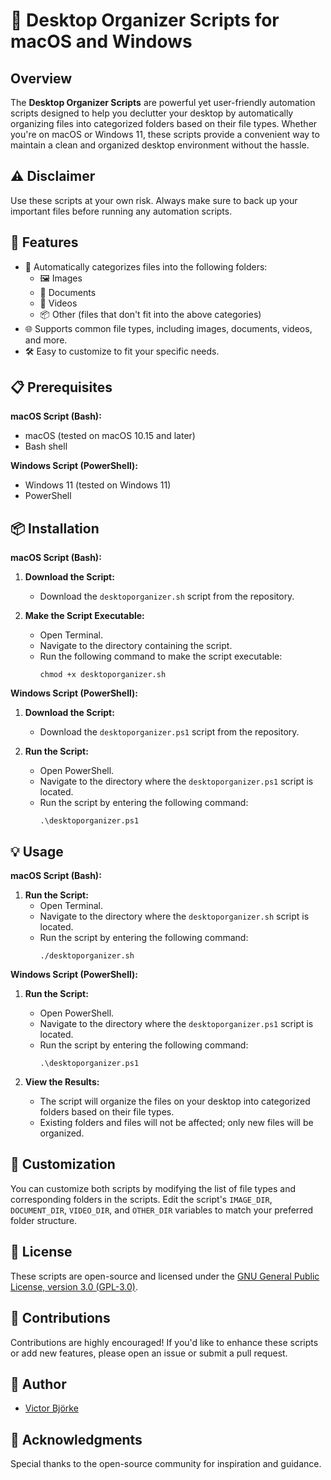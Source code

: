 # 🚀 Desktop Organizer Scripts for macOS and Windows

## Overview

The **Desktop Organizer Scripts** are powerful yet user-friendly automation scripts designed to help you declutter your desktop by automatically organizing files into categorized folders based on their file types. Whether you're on macOS or Windows 11, these scripts provide a convenient way to maintain a clean and organized desktop environment without the hassle.
## ⚠️ Disclaimer

Use these scripts at your own risk. Always make sure to back up your important files before running any automation scripts.

## 🌟 Features

- 📂 Automatically categorizes files into the following folders:
  - 🖼️ Images
  - 📄 Documents
  - 🎥 Videos
  - 📦 Other (files that don't fit into the above categories)
- 🌐 Supports common file types, including images, documents, videos, and more.
- 🛠️ Easy to customize to fit your specific needs.

## 📋 Prerequisites

**macOS Script (Bash):**

- macOS (tested on macOS 10.15 and later)
- Bash shell

**Windows Script (PowerShell):**

- Windows 11 (tested on Windows 11)
- PowerShell

## 📦 Installation

**macOS Script (Bash):**

1. **Download the Script:**
   - Download the `desktoporganizer.sh` script from the repository.

2. **Make the Script Executable:**
   - Open Terminal.
   - Navigate to the directory containing the script.
   - Run the following command to make the script executable:
     ```
     chmod +x desktoporganizer.sh
     ```

**Windows Script (PowerShell):**

1. **Download the Script:**
   - Download the `desktoporganizer.ps1` script from the repository.

2. **Run the Script:**
   - Open PowerShell.
   - Navigate to the directory where the `desktoporganizer.ps1` script is located.
   - Run the script by entering the following command:
     ```
     .\desktoporganizer.ps1
     ```

## 💡 Usage

**macOS Script (Bash):**

1. **Run the Script:**
   - Open Terminal.
   - Navigate to the directory where the `desktoporganizer.sh` script is located.
   - Run the script by entering the following command:
     ```
     ./desktoporganizer.sh
     ```

**Windows Script (PowerShell):**

1. **Run the Script:**
   - Open PowerShell.
   - Navigate to the directory where the `desktoporganizer.ps1` script is located.
   - Run the script by entering the following command:
     ```
     .\desktoporganizer.ps1
     ```

2. **View the Results:**
   - The script will organize the files on your desktop into categorized folders based on their file types.
   - Existing folders and files will not be affected; only new files will be organized.

## 🎨 Customization

You can customize both scripts by modifying the list of file types and corresponding folders in the scripts. Edit the script's `IMAGE_DIR`, `DOCUMENT_DIR`, `VIDEO_DIR`, and `OTHER_DIR` variables to match your preferred folder structure.

## 📜 License

These scripts are open-source and licensed under the [GNU General Public License, version 3.0 (GPL-3.0)](LICENSE).

## 🤝 Contributions

Contributions are highly encouraged! If you'd like to enhance these scripts or add new features, please open an issue or submit a pull request.


## 📝 Author

- [Victor Björke](https://github.com/VictorBjorke)

## 🙏 Acknowledgments

Special thanks to the open-source community for inspiration and guidance.


